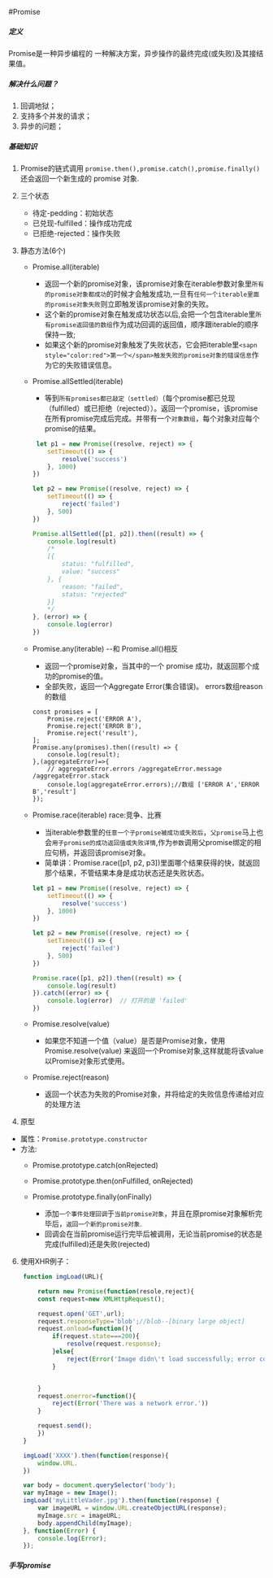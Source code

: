 #Promise

##### 定义
Promise是一种异步编程的 一种解决方案，异步操作的最终完成(或失败)及其接结果值。

##### 解决什么问题？
1. 回调地狱；
2. 支持多个并发的请求；
3. 异步的问题；

##### 基础知识
1. Promise的链式调用
 `promise.then(),promise.catch(),promise.finally()`还会返回一个新生成的 promise 对象.
2. 三个状态
    * 待定-pedding：初始状态
    * 已兑现-fulfilled：操作成功完成
    * 已拒绝-rejected：操作失败
3. 静态方法(6个)
    * Promise.all(iterable)
        * 返回一个新的promise对象，该promise对象在iterable参数对象里`所有的promise对象都成功`的时候才会触发成功,一旦有`任何一个iterable里面的promise对象失败`则立即触发该promise对象的失败。
        * 这个新的promise对象在触发成功状态以后,会把一个包含iterable里`所有promise返回值的数组`作为成功回调的返回值，顺序跟iterable的顺序保持一致;
        * 如果这个新的promise对象触发了失败状态，它会把iterable里`<sapn style="color:red">第一个</span>触发失败的promise对象的错误信息`作为它的失败错误信息。
    * Promise.allSettled(iterable)
        * 等到`所有promises都已敲定（settled）`（每个promise都已兑现（fulfilled）或已拒绝（rejected））。返回一个promise，该promise在所有promise完成后完成。并带有一个`对象数组`，每个对象对应每个promise的结果。
        ```js
         let p1 = new Promise((resolve, reject) => {
            setTimeout(() => {
                resolve('success')
            }, 1000)
        })

        let p2 = new Promise((resolve, reject) => {
            setTimeout(() => {
                reject('failed')
            }, 500)
        })

        Promise.allSettled([p1, p2]).then((result) => {
            console.log(result)
            /*
            [{
                status: "fulfilled",
                value: "success"
            }, {
                reason: "failed",
                status: "rejected"
            }]
            */
        }, (error) => {
            console.log(error)
        })
        ```
    * Promise.any(iterable) --和 Promise.all()相反
        * 返回一个promise对象，当其中的一个 promise 成功，就返回那个成功的promise的值。
        * 全部失败，返回一个Aggregate Error(集合错误)。 errors数组reason的数组

        ```JS
        const promises = [
            Promise.reject('ERROR A'),
            Promise.reject('ERROR B'),
            Promise.reject('result'),
        ];
        Promise.any(promises).then((result) => {
            console.log(result);
        },(aggregateError)=>{
            // aggregateError.errors /aggregateError.message /aggregateError.stack
            console.log(aggregateError.errors);//数组 ['ERROR A','ERROR B','result']
        });
        ```
    * Promise.race(iterable) race:竞争、比赛
        * 当iterable参数里的`任意一个子promise被成功或失败后`，`父promise`马上也会`用子promise的成功返回值或失败详情`,作为`参数`调用父promise绑定的相应句柄，并返回该promise对象。
        * 简单讲：Promise.race([p1, p2, p3])里面哪个结果获得的快，就返回那个结果，不管结果本身是成功状态还是失败状态。
        ```js
        let p1 = new Promise((resolve, reject) => {
            setTimeout(() => {
                resolve('success')
            }, 1000)
        })

        let p2 = new Promise((resolve, reject) => {
            setTimeout(() => {
                reject('failed')
            }, 500)
        })

        Promise.race([p1, p2]).then((result) => {
            console.log(result)
        }).catch((error) => {
            console.log(error)  // 打开的是 'failed'
        })
        ```
    * Promise.resolve(value)
        * 如果您不知道一个值（value）是否是Promise对象，使用Promise.resolve(value) 来返回一个Promise对象,这样就能将该value以Promise对象形式使用。
        
    * Promise.reject(reason)
        * 返回一个状态为失败的Promise对象，并将给定的失败信息传递给对应的处理方法
    
4. 原型
* 属性：`Promise.prototype.constructor`
* 方法:
    * Promise.prototype.catch(onRejected)

    * Promise.prototype.then(onFulfilled, onRejected)
    * Promise.prototype.finally(onFinally)
        * 添加`一个事件处理回调`于`当前promise对象`，并且在原promise对象解析完毕后，`返回一个新的promise对象`.
        * 回调会在当前promise运行完毕后被调用，无论当前promise的状态是完成(fulfilled)还是失败(rejected)

       
6. 使用XHR例子：

```js
    function imgLoad(URL){

        return new Promise(function(resole,reject){
        const request=new XMLHttpRequest();

        request.open('GET',url);
        request.responseType='blob';//blob--[binary large object]
        request.onload=function(){
            if(request.state===200){
                resolve(request.response);
            }else{
                reject(Error('Image didn\'t load successfully; error code:' + request.statusText));
            }


        }
        request.onerror=function(){
            reject(Error('There was a network error.'))
        }

        request.send();
        })
    }

    imgLoad('XXXX').then(function(response){
        window.URL.
    })

    var body = document.querySelector('body');
    var myImage = new Image();
    imgLoad('myLittleVader.jpg').then(function(response) {
        var imageURL = window.URL.createObjectURL(response);
        myImage.src = imageURL;
        body.appendChild(myImage);  
    }, function(Error) {
        console.log(Error);
    });
```

##### 手写promise
